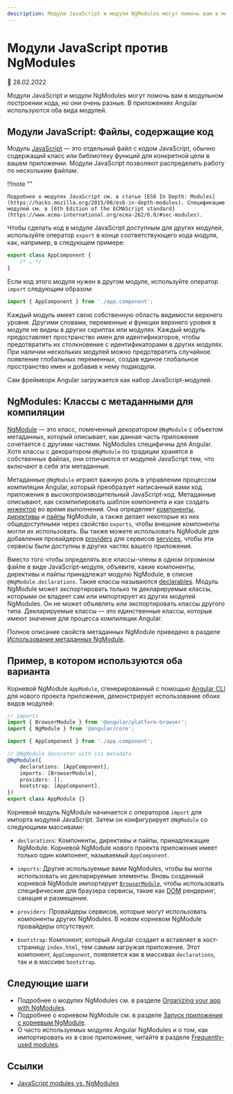 ```yaml
---
description: Модули JavaScript и модули NgModules могут помочь вам в модульном построении кода, но они очень разные. В приложениях Angular используются оба вида модулей
---
```


# Модули JavaScript против NgModules

:date: 28.02.2022

Модули JavaScript и модули NgModules могут помочь вам в модульном построении кода, но они очень разные. В приложениях Angular используются оба вида модулей.

## Модули JavaScript: Файлы, содержащие код

Модуль [JavaScript](https://learn.javascript.ru/modules) — это отдельный файл с кодом JavaScript, обычно содержащий класс или библиотеку функций для конкретной цели в вашем приложении. Модули JavaScript позволяют распределить работу по нескольким файлам.

!!!note ""

    Подробнее о модулях JavaScript см. в статье [ES6 In Depth: Modules](https://hacks.mozilla.org/2015/08/es6-in-depth-modules). Спецификацию модулей см. в [6th Edition of the ECMAScript standard](https://www.ecma-international.org/ecma-262/6.0/#sec-modules).

Чтобы сделать код в модуле JavaScript доступным для других модулей, используйте оператор `export` в конце соответствующего кода модуля, как, например, в следующем примере:

```ts
export class AppComponent {
    /* … */
}
```

Если код этого модуля нужен в другом модуле, используйте оператор `import` следующим образом:

```ts
import { AppComponent } from './app.component';
```

Каждый модуль имеет свою собственную область видимости верхнего уровня. Другими словами, переменные и функции верхнего уровня в модуле не видны в других скриптах или модулях. Каждый модуль предоставляет пространство имен для идентификаторов, чтобы предотвратить их столкновение с идентификаторами в других модулях. При наличии нескольких модулей можно предотвратить случайное появление глобальных переменных, создав единое глобальное пространство имен и добавив к нему подмодули.

Сам фреймворк Angular загружается как набор JavaScript-модулей.

## NgModules: Классы с метаданными для компиляции

[NgModule](glossary.md#ngmodule 'Определение NgModule') — это класс, помеченный декоратором `@NgModule` с объектом метаданных, который описывает, как данная часть приложения сочетается с другими частями. NgModules специфичны для Angular. Хотя классы с декоратором `@NgModule` по традиции хранятся в собственных файлах, они отличаются от модулей JavaScript тем, что включают в себя эти метаданные.

Метаданные `@NgModule` играют важную роль в управлении процессом компиляции Angular, который преобразует написанный вами код приложения в высокопроизводительный JavaScript-код. Метаданные описывают, как скомпилировать шаблон компонента и как создать [инжектор](glossary.md#injector 'Определение инжектора') во время выполнения. Она определяет [компоненты](glossary.md#component 'Определение компонента'), [директивы](glossary.md#directive 'Определение директивы') и [пайпы](glossary.md#pipe 'Определение пайпа') NgModule, а также делает некоторые из них общедоступными через свойство `exports`, чтобы внешние компоненты могли их использовать. Вы также можете использовать NgModule для добавления провайдеров [providers](glossary.md#provider 'Определение провайдера') для сервисов [services](glossary.md#service 'Определение сервиса'), чтобы эти сервисы были доступны в других частях вашего приложения.

Вместо того чтобы определять все классы-члены в одном огромном файле в виде JavaScript-модуля, объявите, какие компоненты, директивы и пайпы принадлежат модулю NgModule, в списке `@NgModule.declarations`. Такие классы называются [declarables](glossary.md#declarable 'Определение declarable'). Модуль NgModule может экспортировать только те декларируемые классы, которыми он владеет сам или импортирует из других модулей NgModules. Он не может объявлять или экспортировать классы другого типа. Декларируемые классы — это единственные классы, которые имеют значение для процесса компиляции Angular.

Полное описание свойств метаданных NgModule приведено в разделе [Использование метаданных NgModule](ngmodule-api.md 'Using the NgModule metadata').

## Пример, в котором используются оба варианта

Корневой NgModule `AppModule`, сгенерированный с помощью [Angular CLI](https://angular.io/cli) для нового проекта приложения, демонстрирует использование обоих видов модулей:

```ts
// imports
import { BrowserModule } from '@angular/platform-browser';
import { NgModule } from '@angular/core';

import { AppComponent } from './app.component';

// @NgModule decorator with its metadata
@NgModule({
    declarations: [AppComponent],
    imports: [BrowserModule],
    providers: [],
    bootstrap: [AppComponent],
})
export class AppModule {}
```

Корневой модуль NgModule начинается с операторов `import` для импорта модулей JavaScript.
Затем он конфигурирует `@NgModule` со следующими массивами:

-   `declarations`: Компоненты, директивы и пайпы, принадлежащие NgModule.
    Корневой NgModule нового проекта приложения имеет только один компонент, называемый `AppComponent`.

-   `imports`: Другие используемые вами NgModules, чтобы вы могли использовать их декларируемые элементы.
    Вновь созданный корневой NgModule импортирует [`BrowserModule`](https://angular.io/api/platform-browser/BrowserModule 'BrowserModule NgModule'), чтобы использовать специфические для браузера сервисы, такие как [DOM](https://www.w3.org/TR/DOM-Level-2-Core/introduction.html 'Definition of Document Object Model') рендеринг, санация и размещение.

-   `providers`: Провайдеры сервисов, которые могут использовать компоненты других NgModules.
    В новом корневом NgModule провайдеры отсутствуют.

-   `bootstrap`: Компонент, который Angular создает и вставляет в хост-страницу `index.html`, тем самым загружая приложение.
    Этот компонент, `AppComponent`, появляется как в массивах `declarations`, так и в массиве `bootstrap`.

## Следующие шаги

-   Подробнее о модулях NgModules см. в разделе [Organizing your app with NgModules](ngmodules.md 'Organizing your app with NgModules').
-   Подробнее о корневом NgModule см. в разделе [Запуск приложения с корневым NgModule](bootstrapping.md 'Запуск приложения с корневым NgModule').
-   О часто используемых модулях Angular NgModules и о том, как импортировать их в свое приложение, читайте в разделе [Frequently-used modules](frequent-ngmodules.md 'Часто используемые модули').

## Ссылки

-   [JavaScript modules vs. NgModules](https://angular.io/guide/ngmodule-vs-jsmodule)

